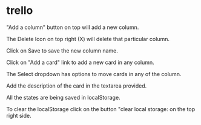 # trello
"Add a column" button on top will add a new column.

The Delete Icon on top right (X) will delete that particular column.

Click on Save to save the new column name.

Click on "Add a card" link to add a new card in any column.

The Select dropdown has options to move cards in any of the column.

Add the description of the card in the textarea provided.

All the states are being saved in localStorage.

To clear the localStorage click on the button "clear local storage: on the top right side.

